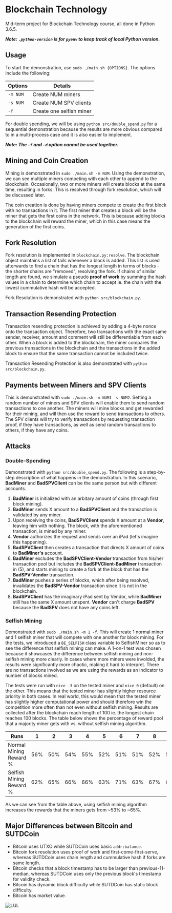 # Blockchain Technology
Mid-term project for Blockchain Technology course, all done in Python 3.6.5.

___Note: `.python-version` is for `pyenv` to keep track of local Python
version.___

## Usage
To start the demonstration, use `sudo ./main.sh {OPTIONS}`. The options include
the following:

| Options   | Details                   |
|-----------|---------------------------|
| `-m NUM`  | Create NUM miners         |
| `-s NUM`  | Create NUM SPV clients    |
| `-f`      | Create one selfish miner  |

For double spending, we will be using `python src/double_spend.py` for a
sequential demonstration because the results are more obvious compared to
in a multi-process case and it is also easier to implement.

___Note: The `-f` and `-d` option cannot be used together.___

## Mining and Coin Creation

Mining is demonstrated in `sudo ./main.sh -m NUM`. Using the demonstration,
we can see multiple miners competing with each other to append to the
blockchain. Occasionally, two or more miners will create blocks at the same
time, resulting in forks. This is resolved through fork resolution, which will
be discussed later.

The coin creation is done by having miners compete to create the first 
block with no transactions in it. The first miner that creates a block will
be the miner that gets the first coins in the network. This is because adding
blocks to the blockchain will reward the miner, which in this case means the
generation of the first coins.

## Fork Resolution

Fork resolution is implemented in `blockchain.py:resolve`. The blockchain 
object maintains a list of tails whenever a block is added. This list is 
used afterwards to find a chain that has the longest length in terms of 
blocks - the shorter chains are "removed", resolving the fork. If chains 
of similar length are found, we simulate a pseudo **proof of work** by summing 
the hash values in a chain to determine which chain to accept ie. the 
chain with the lowest cummulative hash will be accepted.

Fork Resolution is demonstrated with `python src/blockchain.py`.

## Transaction Resending Protection

Transaction resending protection is achieved by adding a 4-byte nonce onto the
transaction object. Therefore, two transactions with the exact same sender, 
receiver, amount and comment will still be differentiable from each other. 
When a block is added to the blockchain, the miner compares the previous 
transactions in the blockchain and the transactions in the added block to
ensure that the same transaction cannot be included twice.

Transaction Resending Protection is also demonstrated with 
`python src/blockchain.py`.

## Payments between Miners and SPV Clients

This is demonstrated with `sudo ./main.sh -m NUM1 -s NUM2`. 
Setting a random number of miners and SPV clients will enable them to 
send random transactions to one another. The miners will mine blocks and get
rewarded for their mining, and will then use the reward to send transactions
to others. The SPV clients will try to verify transactions by requesting
transaction proof, if they have transactions, as well as send random 
transactions to others, if they have any coins.

## Attacks

### Double-Spending

Demonstrated with `python src/double_spend.py`. The following is a
step-by-step description of what happens in the demonstration. In this
scenario, **BadMiner** and **BadSPVClient** can be the same person but with
different accounts.

1. **BadMiner** is initialized with an arbitary amount of coins (through first
   block mining).
2. **BadMiner** sends X amount to a **BadSPVClient** and the transaction is
   validated by any miner.
3. Upon receiving the coins, **BadSPVClient** spends X amount at a **Vendor**, 
   leaving him with nothing. The block, with the aforementioned transaction, 
   is mined by any miner.
4. **Vendor** authorizes the request and sends over an iPad 
   (let's imagine this happening).
5. **BadSPVClient** then creates a transaction that directs X amount of coins
   to **BadMiner's** account.
6. **BadMiner** excludes the **BadSPVClient-Vendor** transaction from his/her
   transaction pool but includes the **BadSPVClient-BadMiner** transaction
   in (5), and starts mining to create a fork at the block that has the 
   **BadSPV-Vendor** transaction.
7. **BadMiner** pushes a series of blocks, which after being resolved, 
   invalidates the **BadSPV-Vendor** transaction since it is not in the
   blockchain. 
8. **BadSPVClient** has the imaginary iPad sent by Vendor, while **BadMiner** 
   still has the same X amount unspent. **Vendor** can't charge **BadSPV** because 
   the **BadSPV** does not have any coins left.

### Selfish Mining

Demonstrated with `sudo ./main.sh -m 1 -f`. This will create 1 normal miner and
1 selfish miner that will compete with one another for block mining. For the 
tests, we introduced a `BE_SELFISH` class variable to SelfishMiner so as to 
see the difference that selfish mining can make. A 1-on-1 test was chosen 
because it showcases the difference between selfish mining and non-selfish 
mining more clearly. In cases where more miners were involded, the results 
were significantly more chaotic, making it hard to interpret. There are no 
transactions involved as we are using the rewards as an indicator to number 
of blocks mined.

The tests were run with `nice -3` on the tested miner and `nice 0` (default) 
on the other. This means that the tested miner has slightly higher resource
priority in both cases. In real world, this would mean that the tested miner 
has slightly higher computational power and should therefore win the
competition more often than not even without selfish mining. Results are 
collected after the blockchain reach length of 100 ie. the longest chain 
reaches 100 blocks. The table below shows the percentage of reward pool that
a majority miner gets with vs. without selfish mining algorithm. 

| Runs                      | 1    | 2    | 3    | 4    | 5    | 6    | 7    | 8    | Average |
|---------------------------|------|------|------|------|------|------|------|------|---------|
| Normal Mining Reward %    | 56%  | 50%  | 54%  | 55%  | 52%  | 51%  | 51%  | 52%  | 52.625% |
| Selfish Mining Reward %   | 62%  | 65%  | 66%  | 66%  | 63%  | 71%  | 63%  | 67%  | 65.375% |

As we can see from the table above, using selfish mining algorithm increases
the rewards that the miners gets from ~53% to ~65%.


## Major Differences between Bitcoin and SUTDCoin
- Bitcoin uses UTXO while SUTDCoin uses basic `addr:balance`.
- Bitcoin fork resolution uses proof of work and first-come-first-serve, 
    whereas SUTDCoin uses chain length and cummulative hash if forks are same 
    length.
- Bitcoin checks that a block timestamp has to be larger than
    previous-11-median, whereas SUTDCoin uses only the previous block's
    timestamp for validity check.
- Bitcoin has dynamic block difficulty while SUTDCoin has static block
    difficulty.
- Bitcoin has market value.

![LUL](https://ih0.redbubble.net/image.500553700.1057/sticker,375x360-bg,ffffff.u2.png)
